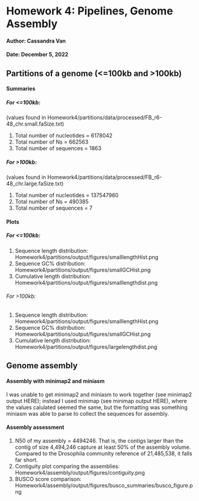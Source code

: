 # Homework 4: Pipelines, Genome Assembly

#### Author: Cassandra Van
#### Date: December 5, 2022

## Partitions of a genome (<=100kb and >100kb)

#### Summaries
##### For <=100kb:
(values found in Homework4/partitions/data/processed/FB_r6-48_chr.small.faSize.txt)
1. Total number of nucleotides = 6178042
2. Total number of Ns = 662563
3. Total number of sequences = 1863
##### For >100kb:
(values found in Homework4/partitions/data/processed/FB_r6-48_chr.large.faSize.txt)
1. Total number of nucleotides = 137547960
2. Total number of Ns = 490385
3. Total number of sequences = 7

#### Plots
##### For <=100kb:
1. Sequence length distribution: Homework4/partitions/output/figures/smalllengthHist.png
2. Sequence GC% distribution: Homework4/partitions/output/figures/smallGCHist.png
3. Cumulative length distribution: Homework4/partitions/output/figures/smalllengthdist.png
###### For >100kb:
1. Sequence length distribution: Homework4/partitions/output/figures/smalllengthHist.png
2. Sequence GC% distribution: Homework4/partitions/output/figures/smallGCHist.png
3. Cumulative length distribution: Homework4/partitions/output/figures/largelengthdist.png

## Genome assembly

#### Assembly with minimap2 and miniasm
I was unable to get minimap2 and miniasm to work together (see minimap2 output HERE); instead I used minimap (see minimap output HERE), where the values calulated seemed the same, but the formatting was something miniasm was able to parse to collect the sequences for assembly.

#### Assembly assessment
1. N50 of my assembly = 4494246. That is, the contigs larger than the contig of size 4,494,246 capture at least 50% of the assembly volume. Compared to the Drosophila community reference of 21,485,538, it falls far short.
2. Contiguity plot comparing the assemblies: Homework4/assembly/output/figures/contiguity.png
3. BUSCO score comparison: Homework4/assembly/output/figures/busco_summaries/busco_figure.png




